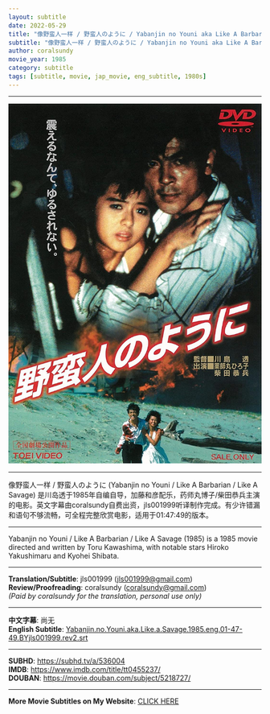```yaml
---
layout: subtitle
date: 2022-05-29
title: "像野蛮人一样 / 野蛮人のように / Yabanjin no Youni aka Like A Barbarian 1985 Subtitle (English)"
subtitle: "像野蛮人一样 / 野蛮人のように / Yabanjin no Youni aka Like A Barbarian 1985 Subtitle (English)"
author: coralsundy
movie_year: 1985
category: subtitle
tags: [subtitle, movie, jap_movie, eng_subtitle, 1980s]
---
```


------

<img src="../assets/tt0455237.jpg" alt="tt0455237_cover_art" />

------

像野蛮人一样 / 野蛮人のように (Yabanjin no Youni / Like A Barbarian / Like A Savage) 是川岛透于1985年自编自导，加藤和彦配乐，药师丸博子/柴田恭兵主演的电影。英文字幕由coralsundy自费出资，jls001999听译制作完成。有少许错漏和语句不够流畅，可全程完整欣赏电影，适用于01:47:49的版本。

------

Yabanjin no Youni / Like A Barbarian / Like A Savage (1985) is a 1985 movie directed and written by Toru Kawashima, with notable stars Hiroko Yakushimaru and Kyohei Shibata.

------

**Translation/Subtitle**: jls001999 (jls001999@gmail.com)<br>
**Review/Proofreading**: coralsundy (coralsundy@gmail.com)<br>
*(Paid by coralsundy for the translation, personal use only)*

------

**中文字幕**: 尚无<br>
**English Subtitle**: [Yabanjin.no.Youni.aka.Like.a.Savage.1985.eng.01-47-49.BYjls001999.rev2.srt](../subtitles/Yabanjin.no.Youni.aka.Like.a.Savage.1985.eng.01-47-49.BYjls001999.rev2.srt)

------

**SUBHD**: <https://subhd.tv/a/536004><br>
**IMDB**: <https://www.imdb.com/title/tt0455237/><br>
**DOUBAN**: <https://movie.douban.com/subject/5218727/>

------

**More Movie Subtitles on My Website**: <a href='{% post_url 2021-01-10-subtitles-summary-list %}'>CLICK HERE</a>


